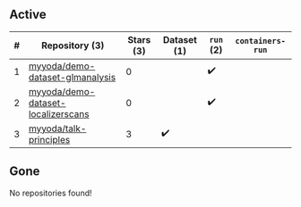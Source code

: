 ## Active
| # | Repository (3) | Stars (3) | Dataset (1) | `run` (2) | `containers-run` |
| --- | --- | --- | --- | --- | --- |
| 1 | [myyoda/demo-dataset-glmanalysis](https://github.com/myyoda/demo-dataset-glmanalysis) | 0 |  | :heavy_check_mark: |  |
| 2 | [myyoda/demo-dataset-localizerscans](https://github.com/myyoda/demo-dataset-localizerscans) | 0 |  | :heavy_check_mark: |  |
| 3 | [myyoda/talk-principles](https://github.com/myyoda/talk-principles) | 3 | :heavy_check_mark: |  |  |

## Gone
No repositories found!
